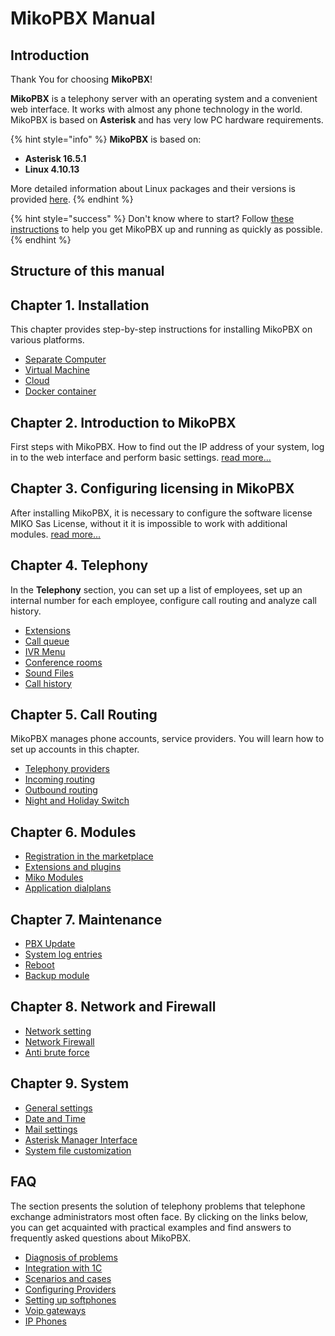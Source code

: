 # MikoPBX Manual

## Introduction

Thank You for choosing **MikoPBX**!&#x20;

**MikoPBX** is a telephony server with an operating system and a convenient web interface. It works with almost any phone technology in the world. MikoPBX is based on **Asterisk** and has very low PC hardware requirements.

{% hint style="info" %}
**MikoPBX** is based on:

* **Asterisk 16.5.1**
* **Linux 4.10.13**

More detailed information about Linux packages and their versions is provided [here](other/linux-versions-and-packages.md).
{% endhint %}

{% hint style="success" %}
Don't know where to start? Follow [these instructions](master/quick-start.md) to help you get MikoPBX up and running as quickly as possible.
{% endhint %}

## Structure of this manual

## Chapter 1. Installation

This chapter provides step-by-step instructions for installing MikoPBX on various platforms.

* [Separate Computer](setup/bare-metal.md)
* [Virtual Machine](setup/hypervisor/)
* [Cloud](setup/cloud/)
* [Docker container](setup/docker.md)

## Chapter 2. Introduction to MikoPBX

First steps with MikoPBX. How to find out the IP address of your system, log in to the web interface and perform basic settings. [read more...](master/getting-to-know-mikopbx.md)

## Chapter 3. Configuring licensing in MikoPBX

After installing MikoPBX, it is necessary to configure the software license MIKO Sas License, without it it is impossible to work with additional modules. [read more...](manual/modules/pbx-extension-modules/licensing.md)

## Chapter 4. Telephony

In the **Telephony** section, you can set up a list of employees, set up an internal number for each employee, configure call routing and analyze call history.

* [Extensions](manual/telephony/extensions.md)
* [Call queue](manual/telephony/call-queues.md)
* [IVR Menu](manual/telephony/ivr-menu.md)
* [Conference rooms](manual/telephony/conference-rooms.md)
* [Sound Files](manual/telephony/sound-files.md)
* [Сall history](manual/telephony/call-detail-records.md)

## Chapter 5. Call  Routing

MikoPBX manages phone accounts, service providers. You will learn how to set up accounts in this chapter.

* [Telephony providers](manual/routing/providers.md)
* [Incoming routing](manual/routing/incoming-routes.md)
* [Outbound routing](manual/routing/outbound-routes.md)
* [Night and Holiday Switch](manual/routing/out-off-work-time.md)

## Chapter 6. Modules <a href="#glava_6_moduli" id="glava_6_moduli"></a>

* [Registration in the marketplace](manual/modules/pbx-extension-modules/licensing.md)
* [Extensions and plugins](manual/modules/pbx-extension-modules/)
* [Miko Modules](modules/miko/)
* [Application dialplans](manual/modules/dialplan-applications.md)

## Chapter 7. Maintenance <a href="#glava_7_obsluzhivanie" id="glava_7_obsluzhivanie"></a>

* [PBX Update ](manual/maintenance/update.md)
* [System log entries](manual/maintenance/system-diagnostic.md)&#x20;
* [Reboot](manual/maintenance/restart.md)
* [Backup module](manual/maintenance/modul-rezervnogo-kopirovaniya.md)

## Chapter 8. Network and Firewall  <a href="#glava_8_set_i_firewall" id="glava_8_set_i_firewall"></a>

* [Network setting](manual/connectivity/network.md)
* [Network Firewall](manual/connectivity/firewall.md)
* [Anti brute force](manual/connectivity/fail2-ban.md)

## Chapter 9. System <a href="#glava_9_sistema" id="glava_9_sistema"></a>

* [General settings](manual/system/general-settings.md)
* [Date and Time ](manual/system/time-settings.md)
* [Mail settings](manual/system/mail-settings/)
* [Asterisk Manager Interface](manual/system/asterisk-managers.md)
* [System file customization ](manual/system/custom-files.md)

## FAQ <a href="#faq" id="faq"></a>

The section presents the solution of telephony problems that telephone exchange administrators most often face. By clicking on the links below, you can get acquainted with practical examples and find answers to frequently asked questions about MikoPBX.&#x20;

* [Diagnosis of problems](faq/troubleshooting/)
* [Integration with 1C ](faq/1c-integrations.md)
* [Scenarios and cases ](faq/cases/cases.md)
* [Configuring Providers ](faq/providers/)
* [Setting up softphones ](faq/softphones/)
* [Voip gateways ](faq/voip-gateways/)
* [IP Phones](faq/ip-telefones/)
